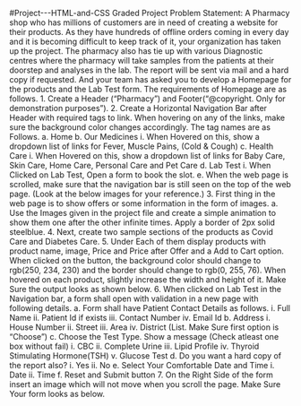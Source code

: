 #Project---HTML-and-CSS
Graded Project Problem Statement: A Pharmacy shop who has millions of customers are in need of creating a website for their products. As they have hundreds of offline orders coming in every day and it is becoming difficult to keep track of it, your organization has taken up the project. The pharmacy also has tie up with various Diagnostic centres where the pharmacy will take samples from the patients at their doorstep and analyses in the lab. The report will be sent via mail and a hard copy if requested. And your team has asked you to develop a Homepage for the products and the Lab Test form. The requirements of Homepage are as follows. 1. Create a Header (“Pharmacy”) and Footer(“@copyright. Only for demonstration purposes”). 2. Create a Horizontal Navigation Bar after Header with required tags to link. When hovering on any of the links, make sure the background color changes accordingly. The tag names are as Follows. a. Home b. Our Medicines i. When Hovered on this, show a dropdown list of links for Fever, Muscle Pains, (Cold &amp; Cough) c. Health Care i. When Hovered on this, show a dropdown list of links for Baby Care, Skin Care, Home Care, Personal Care and Pet Care d. Lab Test i. When Clicked on Lab Test, Open a form to book the slot. e. When the web page is scrolled, make sure that the navigation bar is still seen on the top of the web page. (Look at the below images for your reference.) 3. First thing in the web page is to show offers or some information in the form of images. a. Use the Images given in the project file and create a simple animation to show them one after the other infinite times. Apply a border of 2px solid steelblue. 4. Next, create two sample sections of the products as Covid Care and Diabetes Care. 5. Under Each of them display products with product name, image, Price and Price after Offer and a Add to Cart option. When clicked on the button, the background color should change to rgb(250, 234, 230) and the border should change to rgb(0, 255, 76). When hovered on each product, slightly increase the width and height of it. Make Sure the output looks as shown below. 6. When clicked on Lab Test in the Navigation bar, a form shall open with validation in a new page with following details. a. Form shall have Patient Contact Details as follows. i. Full Name ii. Patient Id if exists iii. Contact Number iv. Email Id b. Address i. House Number ii. Street iii. Area iv. District (List. Make Sure first option is “Choose”) c. Choose the Test Type. Show a message (Check atleast one box without fail) i. CBC ii. Complete Urine iii. Lipid Profile iv. Thyroid Stimulating Hormone(TSH) v. Glucose Test d. Do you want a hard copy of the report also? i. Yes ii. No e. Select Your Comfortable Date and Time i. Date ii. Time f. Reset and Submit button 7. On the Right Side of the form insert an image which will not move when you scroll the page. Make Sure Your form looks as below. 
